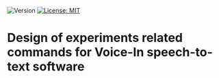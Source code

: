 ![Version](https://img.shields.io/static/v1?label=design-of-experiments-voice-in&message=0.1&color=brightcolor)
[![License: MIT](https://img.shields.io/badge/License-MIT-blue.svg)](https://opensource.org/licenses/MIT)


# Design of experiments related commands for Voice-In speech-to-text software
